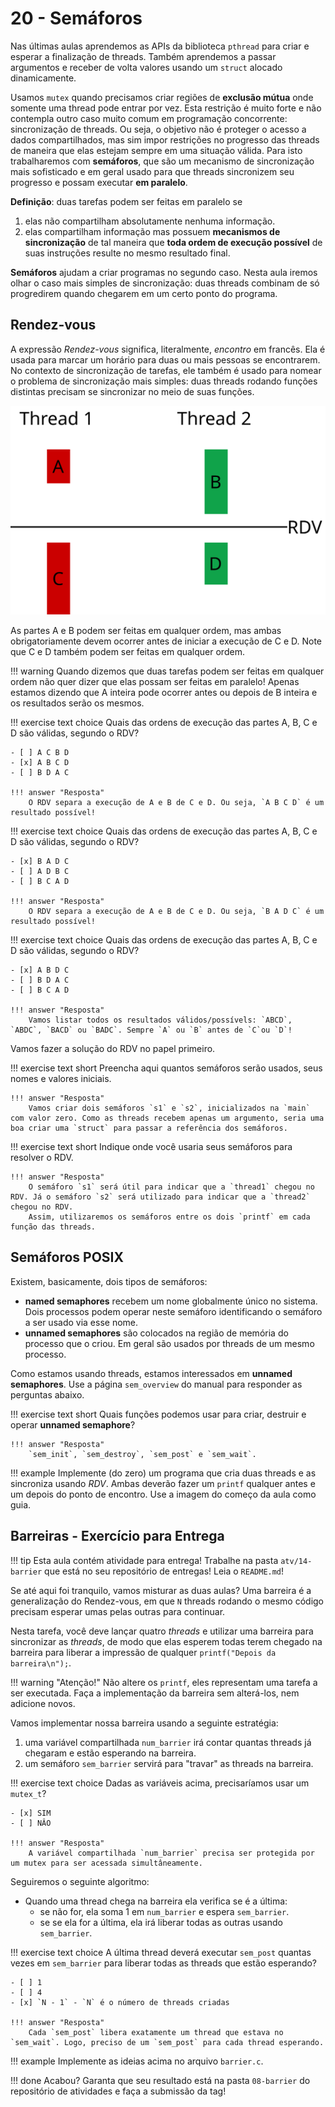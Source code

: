# 20 - Semáforos

Nas últimas aulas aprendemos as APIs da biblioteca `pthread` para criar e esperar a finalização de threads. Também aprendemos a passar argumentos e receber de volta valores usando um `struct` alocado dinamicamente.

Usamos `mutex` quando precisamos criar regiões de **exclusão mútua** onde somente uma thread pode entrar por vez. Esta restrição é muito forte e não contempla outro caso muito comum em programação concorrente: sincronização de threads. Ou seja, o objetivo não é proteger o acesso a dados compartilhados, mas sim impor restrições no progresso das threads de maneira que elas estejam sempre em uma situação válida. Para isto trabalharemos com **semáforos**, que são um mecanismo de sincronização mais sofisticado e em geral usado para que threads sincronizem seu progresso e possam executar **em paralelo**.

**Definição**: duas tarefas podem ser feitas em paralelo se

1. elas não compartilham absolutamente nenhuma informação.
1. elas compartilham informação mas possuem **mecanismos de sincronização** de tal maneira que **toda ordem de execução possível** de suas instruções resulte no mesmo resultado final.

**Semáforos** ajudam a criar programas no segundo caso. Nesta aula iremos olhar o caso mais simples de sincronização: duas threads combinam de só progredirem quando chegarem em um certo ponto do programa.

## Rendez-vous

A expressão *Rendez-vous* significa, literalmente, *encontro* em francês. Ela é usada para marcar um horário para duas ou mais pessoas se encontrarem. No contexto de sincronização de tarefas, ele também é usado para nomear o problema de sincronização mais simples: duas threads rodando funções distintas precisam se sincronizar no meio de suas funções.

![Tarefas sincronizadas usando um RDV](rdv.svg)

As partes A e B podem ser feitas em qualquer ordem, mas ambas obrigatoriamente devem ocorrer antes de iniciar a execução de C e D. Note que C e D também podem ser feitas em qualquer ordem.

!!! warning
    Quando dizemos que duas tarefas podem ser feitas em qualquer ordem não quer dizer que elas possam ser feitas em paralelo! Apenas estamos dizendo que A inteira pode ocorrer antes ou depois de B inteira e os resultados serão os mesmos.

!!! exercise text choice
    Quais das ordens de execução das partes A, B, C e D são válidas, segundo o RDV?

    - [ ] A C B D
    - [x] A B C D
    - [ ] B D A C

    !!! answer "Resposta"
        O RDV separa a execução de A e B de C e D. Ou seja, `A B C D` é um resultado possível!


!!! exercise text choice
    Quais das ordens de execução das partes A, B, C e D são válidas, segundo o RDV?

    - [x] B A D C
    - [ ] A D B C
    - [ ] B C A D

    !!! answer "Resposta"
        O RDV separa a execução de A e B de C e D. Ou seja, `B A D C` é um resultado possível!


!!! exercise text choice
    Quais das ordens de execução das partes A, B, C e D são válidas, segundo o RDV?

    - [x] A B D C
    - [ ] B D A C
    - [ ] B C A D

    !!! answer "Resposta"
        Vamos listar todos os resultados válidos/possívels: `ABCD`, `ABDC`, `BACD` ou `BADC`. Sempre `A` ou `B` antes de `C`ou `D`!


Vamos fazer a solução do RDV no papel primeiro.

!!! exercise text short
    Preencha aqui quantos semáforos serão usados, seus nomes e valores iniciais.

    !!! answer "Resposta"
        Vamos criar dois semáforos `s1` e `s2`, inicializados na `main` com valor zero. Como as threads recebem apenas um argumento, seria uma boa criar uma `struct` para passar a referência dos semáforos.

!!! exercise text short
    Indique onde você usaria seus semáforos para resolver o RDV.
        
    !!! answer "Resposta"
        O semáforo `s1` será útil para indicar que a `thread1` chegou no RDV. Já o semáforo `s2` será utilizado para indicar que a `thread2` chegou no RDV.
        Assim, utilizaremos os semáforos entre os dois `printf` em cada função das threads.

## Semáforos POSIX

Existem, basicamente, dois tipos de semáforos:

* **named semaphores** recebem um nome globalmente único no sistema. Dois processos podem operar neste semáforo identificando o semáforo a ser usado via esse nome.
* **unnamed semaphores** são colocados na região de memória do processo que o criou. Em geral são usados por threads de um mesmo processo.

Como estamos usando threads, estamos interessados em **unnamed semaphores**. Use a página `sem_overview` do manual para responder as perguntas abaixo.

!!! exercise text short
    Quais funções podemos usar para criar, destruir e operar **unnamed semaphore**?

    !!! answer "Resposta"
        `sem_init`, `sem_destroy`, `sem_post` e `sem_wait`.

!!! example
    Implemente (do zero) um programa que cria duas threads e as sincroniza usando *RDV*. Ambas deverão fazer um `printf` qualquer antes e um depois do ponto de encontro. Use a imagem do começo da aula como guia. 

## Barreiras - Exercício para Entrega

!!! tip
    Esta aula contém atividade para entrega! Trabalhe na pasta `atv/14-barrier` que está no seu repositório de entregas! Leia o `README.md`!

Se até aqui foi tranquilo, vamos misturar as duas aulas? Uma barreira é a generalização do Rendez-vous, em que `N` threads rodando o mesmo código precisam esperar umas pelas outras para continuar.

Nesta tarefa, você deve lançar quatro *threads* e utilizar uma barreira para sincronizar as *threads*, de modo que elas esperem todas terem chegado na barreira para liberar a impressão de qualquer `printf("Depois da barreira\n");`.

!!! warning "Atenção!"
    Não altere os `printf`, eles representam uma tarefa a ser executada. Faça a implementação da barreira sem alterá-los, nem adicione novos.

Vamos implementar nossa barreira usando a seguinte estratégia:

1. uma variável compartilhada `num_barrier` irá contar quantas threads já chegaram e estão esperando na barreira.
2. um semáforo `sem_barrier` servirá para "travar" as threads na barreira.

!!! exercise text choice
    Dadas as variáveis acima, precisaríamos usar um `mutex_t`?

    - [x] SIM
    - [ ] NÂO

    !!! answer "Resposta"
        A variável compartilhada `num_barrier` precisa ser protegida por um mutex para ser acessada simultâneamente.

Seguiremos o seguinte algoritmo:

* Quando uma thread chega na barreira ela verifica se é a última:
    * se não for, ela soma 1 em `num_barrier` e espera `sem_barrier`.
    * se se ela for a última, ela irá liberar todas as outras usando `sem_barrier`.

!!! exercise text choice
    A última thread deverá executar `sem_post` quantas vezes em `sem_barrier` para liberar todas as threads que estão esperando?

    - [ ] 1
    - [ ] 4
    - [x] `N - 1` - `N` é o número de threads criadas

    !!! answer "Resposta"
        Cada `sem_post` libera exatamente um thread que estava no `sem_wait`. Logo, preciso de um `sem_post` para cada thread esperando.

!!! example
    Implemente as ideias acima no arquivo `barrier.c`.

!!! done
    Acabou? Garanta que seu resultado está na pasta `08-barrier` do repositório de atividades e faça a submissão da tag!


